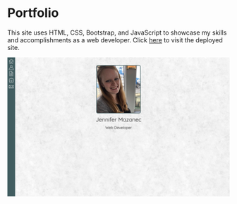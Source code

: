 # Portfolio
This site uses HTML, CSS, Bootstrap, and JavaScript to showcase my skills and accomplishments as a web developer. Click [here](https://jenmaz12.github.io/Portfolio/) to visit the deployed site.

![Jennifer Mazanec Portfolio](/assets/images/home-screenshot.png "Jennifer Mazanec Portfolio")